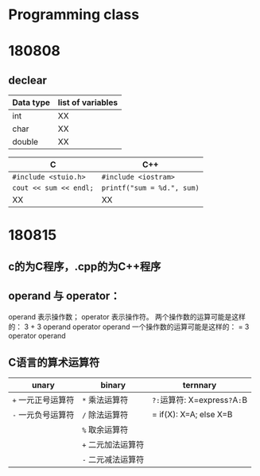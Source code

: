 # Programming class

# 180808
## declear

Data type | list of variables |
--------- | -------------
int | XX |
char | XX |
double | XX |


C | C++ |
--------- | -------------
`#include <stuio.h>` | `#include <iostram>` |
`cout << sum << endl;` | `printf("sum = %d.", sum)` |
XX | XX |


# 180815
## c的为C程序，.cpp的为C++程序

## operand 与 operator：
operand 表示操作数；
operator 表示操作符。
两个操作数的运算可能是这样的：
   3        +       3
operand operator operand
一个操作数的运算可能是这样的：
   =        3
operator operand

## C语言的算术运算符
unary | binary | ternnary
------|--------|------
`+` 一元正号运算符 |	`*` 乘法运算符 | `?:`运算符: X=express`?`A`:`B
`-` 一元负号运算符 |	`/` 除法运算符 | = if(X): X=A; else X=B
                 |  `%` 取余运算符
                 |  `+` 二元加法运算符
                 |  `-` 二元减法运算符
